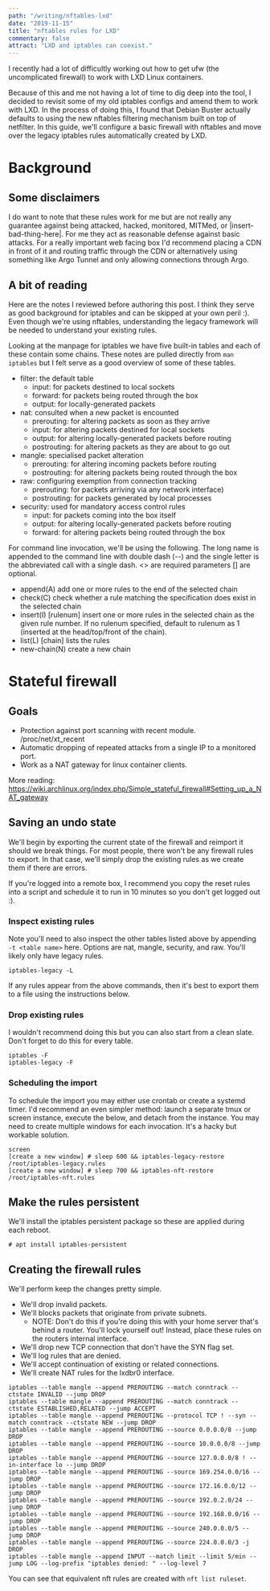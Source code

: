 ```yaml
---
path: "/writing/nftables-lxd"
date: "2019-11-15"
title: "nftables rules for LXD"
commentary: false
attract: "LXD and iptables can coexist."
---
```

I recently had a lot of difficultly working out how to get ufw (the uncomplicated firewall) to work with LXD Linux containers.

Because of this and me not having a lot of time to dig deep into the tool, I decided to revisit some of my old iptables configs and amend them to work with LXD.  In the process of doing this, I found that Debian Buster actually defaults to using the new nftables filtering mechanism built on top of netfilter.  In this guide, we'll configure a basic firewall with nftables and move over the legacy iptables rules automatically created by LXD.

# Background
## Some disclaimers
I do want to note that these rules work for me but are not really any guarantee against being attacked, hacked, monitored, MITMed, or |insert-bad-thing-here|.  For me they act as reasonable defense against basic attacks.  For a really important web facing box I'd recommend placing a CDN in front of it and routing traffic through the CDN or alternatively using something like Argo Tunnel and only allowing connections through Argo.

## A bit of reading
Here are the notes I reviewed before authoring this post.  I think they serve as good background for iptables and can be skipped at your own peril :).  Even though we're using nftables, understanding the legacy framework will be needed to understand your existing rules.

Looking at the manpage for iptables we have five built-in tables and each of these contain some chains.  These notes are pulled directly from `man iptables` but I felt serve as a good overview of some of these tables.

* filter: the default table
  * input: for packets destined to local sockets
  * forward: for packets being routed through the box
  * output: for locally-generated packets
* nat: consulted when a new packet is encounted
  * prerouting: for altering packets as soon as they arrive
  * input: for altering packets destined for local sockets
  * output: for altering locally-generated packets before routing
  * postrouting: for altering packets as they are about to go out
* mangle: specialised packet alteration
  * prerouting: for altering incoming packets before routing
  * postrouting: for altering packets being routed through the box
* raw: configuring exemption from connection tracking
  * prerouting: for packets arriving via any network interface)
  * postrouting: for packets generated by local processes
* security: used for mandatory access control rules
  * input: for packets coming into the box itself
  * output: for altering locally-generated packets before routing
  * forward: for altering packets being routed through the box

For command line invocation, we'll be using the following.  The long name is appended to the command line with double dash (--) and the single letter is the abbreviated call with a single dash.  <> are required parameters [] are optional.
* append(A) <chain> <rule-specification> add one or more rules to the end of the selected chain
* check(C) <chain> <rule-specification> check whether a rule matching the specification does exist in the selected chain
* insert(I) <chain> [rulenum] <rule-specification> insert one or more rules in the selected chain as the given rule number.  If no rulenum specified, default to rulenum as 1 (inserted at the head/top/front of the chain).
* list(L) [chain] lists the rules
* new-chain(N) <chain> create a new chain

# Stateful firewall
## Goals
* Protection against port scanning with recent module. /proc/net/xt_recent
* Automatic dropping of repeated attacks from a single IP to a monitored port.
* Work as a NAT gateway for linux container clients.

More reading: https://wiki.archlinux.org/index.php/Simple_stateful_firewall#Setting_up_a_NAT_gateway

## Saving an undo state
We'll begin by exporting the current state of the firewall and reimport it should we break things.  For most people, there won't be any firewall rules to export.  In that case, we'll simply drop the existing rules as we create them if there are errors.

If you're logged into a remote box, I recommend you copy the reset rules into a script and schedule it to run in 10 minutes so you don't get logged out :).  

### Inspect existing rules
Note you'll need to also inspect the other tables listed above by appending `-t <table name>` here.  Options are nat, mangle, security, and raw.  You'll likely only have legacy rules.

```
iptables-legacy -L
```

If any rules appear from the above commands, then it's best to export them to a file using the instructions below.

### Drop existing rules
I wouldn't recommend doing this but you can also start from a clean slate.  Don't forget to do this for every table.
```
iptables -F
iptables-legacy -F
```

### Scheduling the import
To schedule the import you may either use crontab or create a systemd timer.  I'd recommend an even simpler method: launch a separate tmux or screen instance, execute the below, and detach from the instance.  You may need to create multiple windows for each invocation.  It's a hacky but workable solution.

```
screen
[create a new window] # sleep 600 && iptables-legacy-restore /root/iptables-legacy.rules
[create a new window] # sleep 700 && iptables-nft-restore /root/iptables-nft.rules
```

## Make the rules persistent
We'll install the iptables persistent package so these are applied during each reboot.

```# apt install iptables-persistent```

## Creating the firewall rules

We'll perform keep the changes pretty simple. 
* We'll drop invalid packets.
* We'll blocks packets that originate from private subnets.
  * NOTE: Don't do this if you're doing this with your home server that's behind a router.  You'll lock yourself out!  Instead, place these rules on the routers internal interface.
* We'll drop new TCP connection that don't have the SYN flag set.
* We'll log rules that are denied.
* We'll accept continuation of existing or related connections.
* We'll create NAT rules for the lxdbr0 interface.

```
iptables --table mangle --append PREROUTING --match conntrack --ctstate INVALID --jump DROP
iptables --table mangle --append PREROUTING --match conntrack --ctstate ESTABLISHED,RELATED --jump ACCEPT
iptables --table mangle --append PREROUTING --protocol TCP ! --syn --match conntrack --ctstate NEW --jump DROP
iptables --table mangle --append PREROUTING --source 0.0.0.0/8 --jump DROP 
iptables --table mangle --append PREROUTING --source 10.0.0.0/8 --jump DROP 
iptables --table mangle --append PREROUTING --source 127.0.0.0/8 ! --in-interface lo --jump DROP
iptables --table mangle --append PREROUTING --source 169.254.0.0/16 --jump DROP 
iptables --table mangle --append PREROUTING --source 172.16.0.0/12 --jump DROP 
iptables --table mangle --append PREROUTING --source 192.0.2.0/24 --jump DROP 
iptables --table mangle --append PREROUTING --source 192.168.0.0/16 --jump DROP 
iptables --table mangle --append PREROUTING --source 240.0.0.0/5 --jump DROP 
iptables --table mangle --append PREROUTING --source 224.0.0.0/3 -j DROP 
iptables --table mangle --append INPUT --match limit --limit 5/min --jump LOG --log-prefix "iptables denied: " --log-level 7
```

You can see that equivalent nft rules are created with `nft list ruleset`.